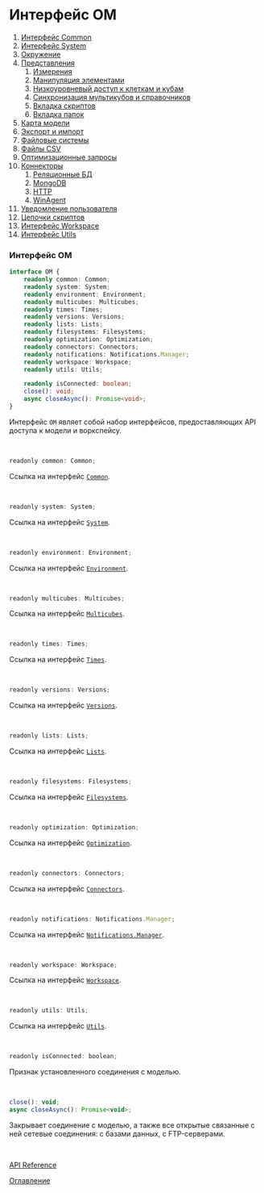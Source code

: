 # Интерфейс OM

1. [Интерфейс Common](common.md)
1. [Интерфейс System](system.md)
1. [Окружение](env.md)
1. [Представления](views.md)
	1. [Измерения](dimensions.md)
	1. [Манипуляция элементами](elementsManipulator.md)
	1. [Низкоуровневый доступ к клеткам и кубам](cubeCell.md)
	1. [Синхронизация мультикубов и справочников](sync.md)
	1. [Вкладка скриптов](scriptsTab.md)
	1. [Вкладка папок](foldersTab.md)
1. [Карта модели](modelMap.md)
1. [Экспорт и импорт](exportImport.md)
1. [Файловые системы](fs.md)
1. [Файлы CSV](csv.md)
1. [Оптимизационные запросы](optimization.md)
1. [Коннекторы](connectors.md)
	1. [Реляционные БД](relationalDB.md)
	1. [MongoDB](mongoDB.md)
	1. [HTTP](http.md)
	1. [WinAgent](winAgent.md)
1. [Уведомление пользователя](notifications.md)
1. [Цепочки скриптов](scriptChains.md)
1. [Интерфейс Workspace](workspace.md)
1. [Интерфейс Utils](utils.md)

### Интерфейс OM<a name="om"></a>
```ts
interface OM {
	readonly common: Common;
	readonly system: System;
	readonly environment: Environment;
	readonly multicubes: Multicubes;
	readonly times: Times;
	readonly versions: Versions;
	readonly lists: Lists;
	readonly filesystems: Filesystems;
	readonly optimization: Optimization;
	readonly connectors: Connectors;
	readonly notifications: Notifications.Manager;
	readonly workspace: Workspace;
	readonly utils: Utils;

	readonly isConnected: boolean;
	close(): void;
	async closeAsync(): Promise<void>;
}
```
Интерфейс `OM` являет собой набор интерфейсов, предоставляющих API доступа к модели и воркспейсу.

&nbsp;

```js
readonly common: Common;
```
Ссылка на интерфейс [`Common`](./common.md#common).

&nbsp;

```js
readonly system: System;
```
Ссылка на интерфейс [`System`](./system.md#system).

&nbsp;

```js
readonly environment: Environment;
```
Ссылка на интерфейс [`Environment`](./env.md#environment).

&nbsp;

```js
readonly multicubes: Multicubes;
```
Ссылка на интерфейс [`Multicubes`](./views.md#multicubes).

&nbsp;

```js
readonly times: Times;
```
Ссылка на интерфейс [`Times`](./dimensions.md#times).

&nbsp;

```js
readonly versions: Versions;
```
Ссылка на интерфейс [`Versions`](./dimensions.md#versions).

&nbsp;

```js
readonly lists: Lists;
```
Ссылка на интерфейс [`Lists`](./dimensions.md#lists).

&nbsp;

```js
readonly filesystems: Filesystems;
```
Ссылка на интерфейс [`Filesystems`](./fs.md#filesystems).

&nbsp;

```js
readonly optimization: Optimization;
```
Ссылка на интерфейс [`Optimization`](./optimization.md#optimization).

&nbsp;

```js
readonly connectors: Connectors;
```
Ссылка на интерфейс [`Connectors`](./connectors.md#connectors).

&nbsp;

```js
readonly notifications: Notifications.Manager;
```
Ссылка на интерфейс [`Notifications.Manager`](./notifications.md#manager).

&nbsp;

```js
readonly workspace: Workspace;
```
Ссылка на интерфейс [`Workspace`](./workspace.md#workspace).

&nbsp;

```js
readonly utils: Utils;
```
Ссылка на интерфейс [`Utils`](./utils.md#utils).

&nbsp;

```js
readonly isConnected: boolean;
```
Признак установленного соединения с моделью.

&nbsp;

```js
close(): void;
async closeAsync(): Promise<void>;
```
Закрывает соединение с моделью, а также все открытые связанные с ней сетевые соединения: с базами данных, с FTP-серверами.

&nbsp;

[API Reference](API.md)

[Оглавление](../README.md)